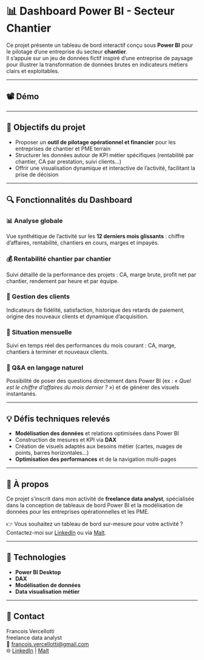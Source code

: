 # 📊 Dashboard Power BI - Secteur Chantier

Ce projet présente un tableau de bord interactif conçu sous **Power BI** pour le pilotage d’une entreprise du secteur **chantier**.  
Il s’appuie sur un jeu de données fictif inspiré d’une entreprise de paysage pour illustrer la transformation de données brutes en indicateurs métiers clairs et exploitables.

---

## 📽️ Démo



---

## 🚀 Objectifs du projet

- Proposer un **outil de pilotage opérationnel et financier** pour les entreprises de chantier et PME terrain
- Structurer les données autour de KPI métier spécifiques (rentabilité par chantier, CA par prestation, suivi clients…)
- Offrir une visualisation dynamique et interactive de l’activité, facilitant la prise de décision

---

## 🔍 Fonctionnalités du Dashboard

### 📊 Analyse globale  
Vue synthétique de l’activité sur les **12 derniers mois glissants** : chiffre d’affaires, rentabilité, chantiers en cours, marges et impayés.

### 💰 Rentabilité chantier par chantier  
Suivi détaillé de la performance des projets : CA, marge brute, profit net par chantier, rendement par heure et par équipe.

### 👥 Gestion des clients  
Indicateurs de fidélité, satisfaction, historique des retards de paiement, origine des nouveaux clients et dynamique d’acquisition.

### 📅 Situation mensuelle  
Suivi en temps réel des performances du mois courant : CA, marge, chantiers à terminer et nouveaux clients.

### 💬 Q&A en langage naturel  
Possibilité de poser des questions directement dans Power BI (ex : *« Quel est le chiffre d’affaires du mois dernier ? »*) et de générer des visuels instantanés.

---

## 💡 Défis techniques relevés

- **Modélisation des données** et relations optimisées dans Power BI
- Construction de mesures et KPI via **DAX**
- Création de visuels adaptés aux besoins métier (cartes, nuages de points, barres horizontales…)
- **Optimisation des performances** et de la navigation multi-pages

---


## 📌 À propos

Ce projet s’inscrit dans mon activité de **freelance data analyst**, spécialisée dans la conception de tableaux de bord Power BI et la modélisation de données pour les entreprises opérationnelles et les PME.

👉 Vous souhaitez un tableau de bord sur-mesure pour votre activité ? Contactez-moi sur [LinkedIn](https://www.linkedin.com/in/françoisvercellotti) ou via [Malt]([https://www.malt.fr/profile/tonprofil](https://www.malt.fr/profile/francoisvercellotti)).

---

## 📌 Technologies

- **Power BI Desktop**
- **DAX**
- **Modélisation de données**
- **Data visualisation métier**

---

## 📧 Contact

Francois Vercellotti  
freelance data analyst  
📩 francois.vercellotti@gmail.com  
🌐 [LinkedIn](https://www.linkedin.com/in/tonprofil) | [Malt](https://www.malt.fr/profile/tonprofil)
